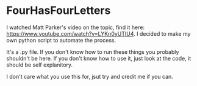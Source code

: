# FourHasFourLetters
I watched Matt Parker's video on the topic, find it here: https://www.youtube.com/watch?v=LYKn0yUTIU4. I decided to make my own python script to automate the process.

It's a .py file. If you don't know how to run these things you probably shouldn't be here. If you don't know how to use it, just look at the code, it should be self explanitory.

I don't care what you use this for, jsut try and credit me if you can.
